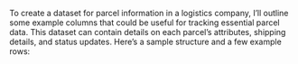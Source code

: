 To create a dataset for parcel information in a logistics company, I’ll outline some example columns that could be useful for tracking essential parcel data. This dataset can contain details on each parcel’s attributes, shipping details, and status updates. Here’s a sample structure and a few example rows:
